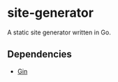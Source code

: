 # site-generator

A static site generator written in Go.

## Dependencies

* [Gin](https://github.com/gin-gonic/gin)